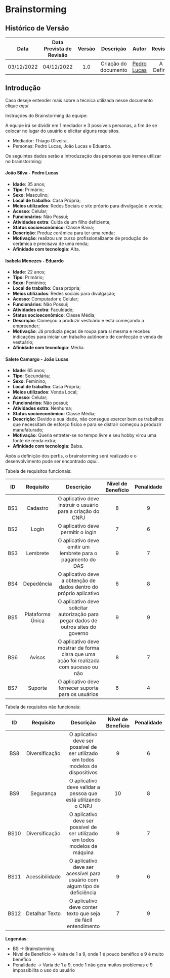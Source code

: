 # Brainstorming

## Histórico de Versão

|Data|Data Prevista de Revisão|Versão|Descrição|Autor|Revisor|
| :----------: |:----------:| :------: | :-----------: | :---------: |:---------: |
|03/12/2022|04/12/2022|1.0|Criação do documento| [Pedro Lucas](https://github.com/PedroLSF) |A Definir|

## Introdução
Caso deseje entender mais sobre a técnica utilizada nesse documento clique *aqui*

Instruções do Brainstorming da equipe:


A equipe irá se dividir em 1 mediador e 3 possíveis personas, a fim de se colocar no lugar do usuário e elicitar alguns requisitos.

* Mediador: Thiago Oliveira.
* Personas: Pedro Lucas, João Lucas e Eduardo.

Os seguintes dados serão a introduzação das personas que iremos utilizar no brainstorming:

#### João Silva - Pedro Lucas
* **Idade**: 35 anos;
* **Tipo**: Primário;
* **Sexo**: Masculino;
* **Local de trabalho**: Casa Própria;
* **Meios utilizados**: Redes Sociais e site próprio para divulgação e venda;
* **Acesso**: Celular;
* **Funcionários**: Não Possui;
* **Atividades extra**: Cuida de um filho deficiente;
* **Status socioeconômico**: Classe Baixa;
* **Descrição**: Produz cerâmica para ter uma renda;
* **Motivação**: realizou um curso profissionalizante de produção de cerâmica e precisava de uma renda;
* **Afinidade com tecnologia**: Alta.

#### Isabela Menezes - Eduardo
* **Idade**: 22 anos;
* **Tipo**: Primário;
* **Sexo**: Feminino;
* **Local de trabalho**: Casa própria;
* **Meios utilizados**: Redes sociais para divulgação;
* **Acesso**: Computador e Celular;
* **Funcionários**: Não Possui;
* **Atividades extra**: Faculdade;
* **Status socioeconômico**: Classe Média;
* **Descrição**: Começou a produzir vestuário e está começando a empreender;
* **Motivação**: Já produzia peças de roupa para si mesma e recebeu indicações para iniciar um trabalho autônomo de confecção e venda de vestuário;
* **Afinidade com tecnologia**: Média.

#### Salete Camargo - João Lucas
* **Idade**: 65 anos;
* **Tipo**: Secundária;
* **Sexo**: Feminino;
* **Local de trabalho**: Casa Própria;
* **Meios utilizados**: Venda Local;
* **Acesso**: Celular;
* **Funcionários**: Não possui;
* **Atividades extra**: Nenhuma;
* **Status socioeconômico**: Classe Média;
* **Descrição**: Devido a sua idade, não consegue exercer bem os trabalhos que necessitam de esforço fisíco e para se distrair começou a produzir manufaturado;
* **Motivação**: Queria entreter-se no tempo livre e seu hobby virou uma fonte de renda extra;
* **Afinidade com tecnologia**: Baixa.

Após a definição dos perfis, o brainstorming será realizado e o desenvolvimento pode ser encontrado *aqui:*.

Tabela de requisitos funcionais:

|ID|Requisito|Descrição|Nível de Benefício| Penalidade |
| :----------: |:----------:| :------: | :-----------: | :---------: |
|BS1|Cadastro|O aplicativo deve instruir o usuário para a criação do CNPJ|8|9|
|BS2|Login|O aplicativo deve permitir o login|7|6|
|BS3|Lembrete|O aplicativo deve emitir um lembrete para o pagamento do DAS|9|7|
|BS4|Depedência|O aplicativo deve a obtenção de dados dentro do próprio aplicativo|6|8|
|BS5|Plataforma Única|O aplicativo deve solicitar autorização para pegar dados de outros sites do governo|9|9|
|BS6|Avisos|O aplicativo deve mostrar de forma clara que uma ação foi realizada com sucesso ou não|8|7|
|BS7|Suporte|O aplicativo deve fornecer suporte para os usuários|6|4|


Tabela de requisitos não funcionais:

|ID|Requisito|Descrição|Nível de Benefício| Penalidade |
| :----------: |:----------:| :------: | :-----------: | :---------: |
|BS8|Diversificação|O aplicativo deve ser possível de ser utilizado em todos modelos de dispositivos|9|6|
|BS9|Segurança|O aplicativo deve validar a pessoa que está utilizando o CNPJ|10|8|
|BS10|Diversificação|O aplicativo deve ser possível de ser utilizado em todos modelos de máquina|9|7|
|BS11|Acessibilidade|O aplicativo deve ser acessível para usuário com algum tipo de deficiência|9|6|
|BS12|Detalhar Texto|O aplicativo deve conter texto que seja de fácil entendimento|7|9|

**Legendas**:
* BS -> Brainstorming
* Nível de Benefício -> Vaira de 1 a 9, onde 1 é pouco benéfico e 9 é muito benéfico
* Penalidade -> Varia de 1 a 9, onde 1 não gera muitos problemas e 9 impossibilita o uso do usuário
